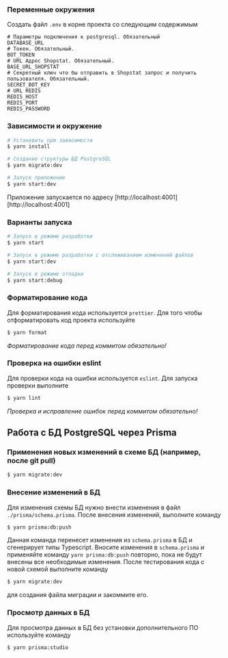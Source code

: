 ### Переменные окружения

Создать файл `.env` в корне проекта со следующим содержимым

```dotenv
# Параметры подключения к postgresql. Обязательный
DATABASE_URL
# Токен. Обязательный.
BOT_TOKEN
# URL Адрес Shopstat. Обязательный.
BASE_URL_SHOPSTAT
# Секретный ключ что бы отправить в Shopstat запрос и получить пользователя. Обязательный.
SECRET_BOT_KEY
# URL REDIS
REDIS_HOST
REDIS_PORT
REDIS_PASSWORD
```

### Зависимости и окружение
```bash
# Установить npm зависимости
$ yarn install

# Создание структуры БД PostgreSQL
$ yarn migrate:dev

# Запуск приложение
$ yarn start:dev
```

Приложение запускается по адресу [http://localhost:4001][http://localhost:4001]

### Варианты запуска

```bash
# Запуск в режиме разработки
$ yarn start

# Запуск в режиме разработки с отслеживанием изменений файлов
$ yarn start:dev

# Запуск в режиме отладки
$ yarn start:debug
```

### Форматирование кода

Для форматирования кода используется `prettier`. Для того чтобы отформатировать код проекта используйте
```bash
$ yarn format
```
_Форматирование кода перед коммитом обязательно!_

### Проверка на ошибки eslint

Для проверки кода на ошибки используется `eslint`. Для запуска проверки выполните
```bash
$ yarn lint
```
_Проверка и исправление ошибок перед коммитом обязательно!_

## Работа с БД PostgreSQL через Prisma

### Применения новых изменений в схеме БД (например, после git pull)

```bash
$ yarn migrate:dev
```

### Внесение изменений в БД

Для изменения схемы БД нужно внести изменения в файл `./prisma/schema.prisma`. После внесения изменений, выполните
команду
```bash
$ yarn prisma:db:push
```
Данная команда перенесет изменения из `schema.prisma` в БД и сгенерирует типы Typescript.
Вносите изменения в `schema.prisma` и применяйте команду `yarn prisma:db:push` повторно, пока не будут внесены все
необходимые изменения. После тестирования кода с новой схемой выполните команду
```bash
$ yarn migrate:dev
```
для создания файла миграции и закоммите его.

### Просмотр данных в БД

Для просмотра данных в БД без установки дополнительного ПО используйте команду
```bash
$ yarn prisma:studio
```
